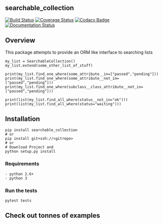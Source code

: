 searchable_collection
------------------------------
[![Build Status](https://travis-ci.org/joranbeasley/searchable_collection.svg?branch=master)](https://travis-ci.org/joranbeasley/searchable_collection)
[![Coverage Status](https://coveralls.io/repos/github/joranbeasley/searchable_collection/badge.svg?branch=master)](https://coveralls.io/github/joranbeasley/searchable_collection?branch=master)
[![Codacy Badge](https://api.codacy.com/project/badge/Grade/870c467e59784d86bd598a5d5d928bbd)](https://www.codacy.com/app/joranbeasley/searchable_collection?utm_source=github.com&amp;utm_medium=referral&amp;utm_content=joranbeasley/searchable_collection&amp;utm_campaign=Badge_Grade)
[![Documentation Status](https://readthedocs.org/projects/searchablecollection/badge/?version=latest)](http://searchablecollection.readthedocs.io/en/latest/?badge=latest)
  

## Overview

This package attempts to provide an ORM like interface to searching lists

    my_list = SearchableCollection()
    my_list.extend(some_other_list_of_stuff)
    
    print(my_list.find_one_where(some_attribute__in=["passed","pending"])) 
    print(my_list.find_one_where(some_attribute__not_in=["passed","pending"])) 
    print(my_list.find_one_where(subclass__class_attribute__not_in=["passed","pending"])) 

    print(list(my_list.find_all_where(status__not_in="ok")))
    print(list(my_list.find_all_where(status="waiting")))
    
## Installation

    pip install searchable_collection
    # or
    pip install git+ssh://<gitrepo>
    # or
    # Download Project and 
    python setup.py install

### Requirements

    - python 2.6+
    - python 3    

### Run the tests
 
    pytest tests    
    
## Check out tonnes of examples
 